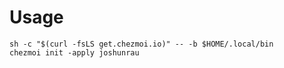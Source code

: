 # Usage

```shell
sh -c "$(curl -fsLS get.chezmoi.io)" -- -b $HOME/.local/bin
chezmoi init -apply joshunrau
```
